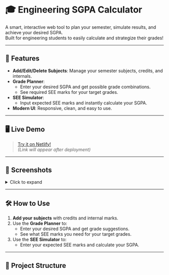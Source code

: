 # 🎓 Engineering SGPA Calculator

A smart, interactive web tool to plan your semester, simulate results, and achieve your desired SGPA.  
Built for engineering students to easily calculate and strategize their grades!

---

## 🚀 Features

- **Add/Edit/Delete Subjects**: Manage your semester subjects, credits, and internals.
- **Grade Planner**:  
  - Enter your desired SGPA and get possible grade combinations.
  - See required SEE marks for your target grades.
- **SEE Simulator**:  
  - Input expected SEE marks and instantly calculate your SGPA.
- **Modern UI**: Responsive, clean, and easy to use.

---

## 🖥️ Live Demo

> [Try it on Netlify!](#)  
> *(Link will appear after deployment)*

---

## 📸 Screenshots

<details>
  <summary>Click to expand</summary>
  
  ![Main UI](https://user-images.githubusercontent.com/yourusername/sgpa-main-ui.png)
  ![Grade Planner](https://user-images.githubusercontent.com/yourusername/sgpa-grade-planner.png)
</details>

---

## 🛠️ How to Use

1. **Add your subjects** with credits and internal marks.
2. Use the **Grade Planner** to:
   - Enter your desired SGPA and get grade suggestions.
   - See what SEE marks you need for your target grades.
3. Use the **SEE Simulator** to:
   - Enter your expected SEE marks and calculate your SGPA.

---

## 📄 Project Structure
